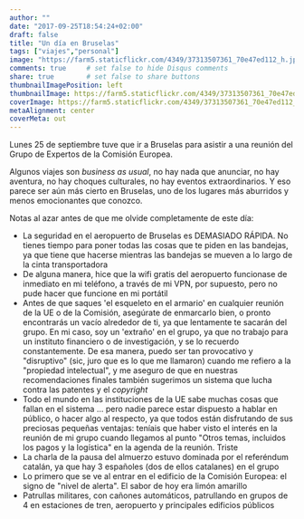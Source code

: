 ```yaml
---
author: ""
date: "2017-09-25T18:54:24+02:00"
draft: false
title: "Un día en Bruselas"
tags: ["viajes","personal"]
image: "https://farm5.staticflickr.com/4349/37313507361_70e47ed112_h.jpg"
comments: true     # set false to hide Disqus comments
share: true        # set false to share buttons
thumbnailImagePosition: left
thumbnailImage: https://farm5.staticflickr.com/4349/37313507361_70e47ed112_h.jpg
coverImage: https://farm5.staticflickr.com/4349/37313507361_70e47ed112_h.jpg
metaAlignment: center
coverMeta: out
---
```


Lunes 25 de septiembre tuve que ir a Bruselas para asistir a una reunión del Grupo de Expertos de la Comisión Europea.

<!--more-->

Algunos viajes son *business as usual*, no hay nada que anunciar, no hay aventura, no hay choques culturales, no hay eventos extraordinarios. Y eso parece ser aún más cierto en Bruselas, uno de los lugares más aburridos y menos emocionantes que conozco.

Notas al azar antes de que me olvide completamente de este día:

* La seguridad en el aeropuerto de Bruselas es DEMASIADO RÁPIDA. No tienes tiempo para poner todas las cosas que te piden en las bandejas, ya que tiene que hacerse mientras las bandejas se mueven a lo largo de la cinta transportadora
* De alguna manera, hice que la wifi gratis del aeropuerto funcionase de inmediato en mi teléfono, a través de mi VPN, por supuesto, pero no pude hacer que funcione en mi portátil
* Antes de que saques 'el esqueleto en el armario' en cualquier reunión de la UE o de la Comisión, asegúrate de enmarcarlo bien, o pronto encontrarás un vacío alrededor de ti, ya que lentamente te sacarán del grupo. En mi caso, soy un 'extraño' en el grupo, ya que no trabajo para un instituto financiero o de investigación, y se lo recuerdo constantemente. De esa manera, puedo ser tan provocativo y "disruptivo" (sic, juro que es lo que me llamaron) cuando me refiero a la "propiedad intelectual", y me aseguro de que en nuestras recomendaciones finales también sugerimos un sistema que lucha contra las patentes y el *copyright*
* Todo el mundo en las instituciones de la UE sabe muchas cosas que fallan en el sistema ... pero nadie parece estar dispuesto a hablar en público, o hacer algo al respecto, ya que todos están disfrutando de sus preciosas pequeñas ventajas: teníais que haber visto el interés en la reunión de mi grupo cuando llegamos al punto "Otros temas, incluidos los pagos y la logística" en la agenda de la reunión. Triste
* La charla de la pausa del almuerzo estuvo dominada por el referéndum catalán, ya que hay 3 españoles (dos de ellos catalanes) en el grupo
* Lo primero que se ve al entrar en el edificio de la Comisión Europea: el signo de "nivel de alerta". El sabor de hoy era limón amarillo
* Patrullas militares, con cañones automáticos, patrullando en grupos de 4 en estaciones de tren, aeropuerto y principales edificios públicos